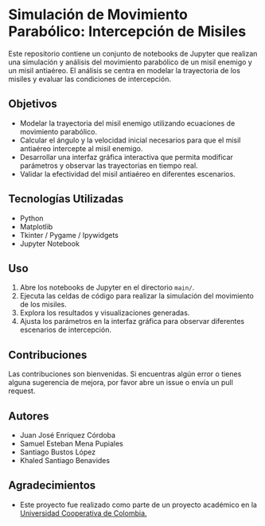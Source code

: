 # Simulación de Movimiento Parabólico: Intercepción de Misiles

Este repositorio contiene un conjunto de notebooks de Jupyter que realizan una simulación y análisis del movimiento parabólico de un misil enemigo y un misil antiaéreo. El análisis se centra en modelar la trayectoria de los misiles y evaluar las condiciones de intercepción.

## Objetivos
- Modelar la trayectoria del misil enemigo utilizando ecuaciones de movimiento parabólico.
- Calcular el ángulo y la velocidad inicial necesarios para que el misil antiaéreo intercepte al misil enemigo.
- Desarrollar una interfaz gráfica interactiva que permita modificar parámetros y observar las trayectorias en tiempo real.
- Validar la efectividad del misil antiaéreo en diferentes escenarios.

## Tecnologías Utilizadas
- Python
- Matplotlib
- Tkinter / Pygame / Ipywidgets
- Jupyter Notebook

## Uso
1. Abre los notebooks de Jupyter en el directorio `main/`.
2. Ejecuta las celdas de código para realizar la simulación del movimiento de los misiles.
3. Explora los resultados y visualizaciones generadas.
4. Ajusta los parámetros en la interfaz gráfica para observar diferentes escenarios de intercepción.

## Contribuciones
Las contribuciones son bienvenidas. Si encuentras algún error o tienes alguna sugerencia de mejora, por favor abre un issue o envía un pull request.

## Autores
- Juan José Enríquez Córdoba
- Samuel Esteban Mena Pupiales
- Santiago Bustos López
- Khaled Santiago Benavides

## Agradecimientos
- Este proyecto fue realizado como parte de un proyecto académico en la [Universidad Cooperativa de Colombia.](https://ucc.edu.co/)
